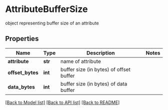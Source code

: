 # AttributeBufferSize

object representing buffer size of an attribute
## Properties
Name | Type | Description | Notes
------------ | ------------- | ------------- | -------------
**attribute** | **str** | name of attribute | 
**offset_bytes** | **int** | buffer size (in bytes) of offset buffer | 
**data_bytes** | **int** | buffer size (in bytes) of data buffer | 

[[Back to Model list]](../README.md#documentation-for-models) [[Back to API list]](../README.md#documentation-for-api-endpoints) [[Back to README]](../README.md)


